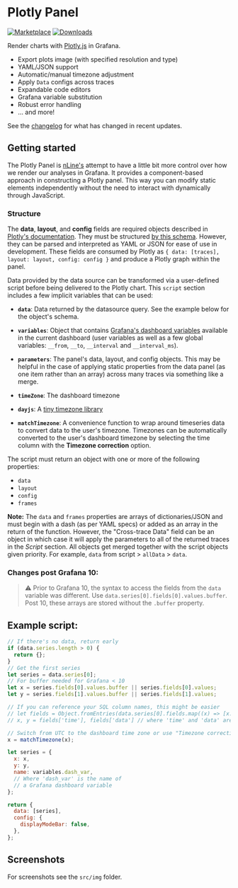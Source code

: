 # Plotly Panel

[![Marketplace](https://img.shields.io/badge/dynamic/json?logo=grafana&color=F47A20&label=marketplace&prefix=v&query=%24.items%5B%3F%28%40.slug%20%3D%3D%20%22nline-plotlyjs-panel%22%29%5D.version&url=https%3A%2F%2Fgrafana.com%2Fapi%2Fplugins)](https://grafana.com/grafana/plugins/nline-plotlyjs-panel)
[![Downloads](https://img.shields.io/badge/dynamic/json?logo=grafana&color=F47A20&label=downloads&query=%24.items%5B%3F%28%40.slug%20%3D%3D%20%22nline-plotlyjs-panel%22%29%5D.downloads&url=https%3A%2F%2Fgrafana.com%2Fapi%2Fplugins)](https://grafana.com/grafana/plugins/nline-plotlyjs-panel)

Render charts with [Plotly.js](https://plotly.com/javascript/) in Grafana.

- Export plots image (with specified resolution and type)
- YAML/JSON support
- Automatic/manual timezone adjustment
- Apply `Data` configs across traces
- Expandable code editors
- Grafana variable substitution
- Robust error handling
- ... and more!

See the [changelog](./CHANGELOG.md) for what has changed in recent updates.

## Getting started

The Plotly Panel is [nLine's](https://nline.io) attempt to have a little bit more control over how we render our analyses in Grafana. It provides a component-based approach in constructing a Plotly panel. This way you can modify static elements independently without the need to interact with dynamically through JavaScript.

### Structure

The **data**, **layout**, and **config** fields are required objects described in [Plotly's documentation](https://plotly.com/javascript/plotlyjs-function-reference/). They must be structured [by this schema](https://raw.githubusercontent.com/plotly/plotly.js/master/dist/plot-schema.json). However, they can be parsed and interpreted as YAML or JSON for ease of use in development. These fields are consumed by Plotly as `{ data: [traces], layout: layout, config: config }` and produce a Plotly graph within the panel.

Data provided by the data source can be transformed via a user-defined script before being delivered to the Plotly chart. This `script` section includes a few implicit variables that can be used:

- **`data`**: Data returned by the datasource query. See the example below for the object's schema.

- **`variables`**: Object that contains [Grafana's dashboard variables](https://grafana.com/docs/grafana/latest/variables/) available in the current dashboard (user variables as well as a few global variables: `__from`, `__to`, `__interval` and `__interval_ms`).

- **`parameters`**: The panel's data, layout, and config objects. This may be helpful in the case of applying static properties from the data panel (as one item rather than an array) across many traces via something like a merge.

- **`timeZone`**: The dashboard timezone

- **`dayjs`**: A [tiny timezone library](https://github.com/iamkun/dayjs)

- **`matchTimezone`**: A convenience function to wrap around timeseries data to convert data to the user's timezone. Timezones can be automatically converted to the user's dashboard timezone by selecting the time column with the **Timezone correction** option.

The script must return an object with one or more of the following properties:

- `data`
- `layout`
- `config`
- `frames`

**Note:** The `data` and `frames` properties are arrays of dictionaries/JSON and must begin with a dash (as per YAML specs) or added as an array in the return of the function. However, the "Cross-trace Data" field can be an object in which case it will apply the parameters to all of the returned traces in the _Script_ section. All objects get merged together with the script objects given priority. For example, `data` from script > `allData` > `data`.

### Changes post Grafana 10:

> ⚠️ Prior to Grafana 10, the syntax to access the fields from the `data` variable was different. Use `data.series[0].fields[0].values.buffer`. Post 10, these arrays are stored without the `.buffer` property.

## Example script:

```javascript
// If there's no data, return early
if (data.series.length > 0) {
  return {};
}
// Get the first series
let series = data.series[0];
// For buffer needed for Grafana < 10
let x = series.fields[0].values.buffer || series.fields[0].values;
let y = series.fields[1].values.buffer || series.fields[1].values;

// If you can reference your SQL column names, this might be easier
// let fields = Object.fromEntries(data.series[0].fields.map((x) => [x.name, x.values]));
// x, y = fields['time'], fields['data'] // where 'time' and 'data' are column names

// Switch from UTC to the dashboard time zone or use "Timezone correction" and select the column
x = matchTimezone(x);

let series = {
  x: x,
  y: y,
  name: variables.dash_var,
  // Where 'dash_var' is the name of
  // a Grafana dashboard variable
};

return {
  data: [series],
  config: {
    displayModeBar: false,
  },
};
```

## Screenshots

For screenshots see the `src/img` folder.

